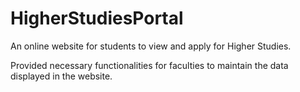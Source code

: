 # HigherStudiesPortal

An online website for students to view and apply for Higher Studies.

Provided necessary functionalities for faculties to maintain the data displayed in the website.
